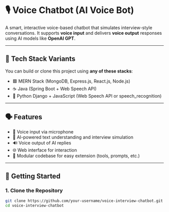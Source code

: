 # 🎙️ Voice Chatbot (AI Voice Bot)

A smart, interactive voice-based chatbot that simulates interview-style conversations. It supports **voice input** and delivers **voice output** responses using AI models like **OpenAI GPT**.

---

## 🔧 Tech Stack Variants

You can build or clone this project using **any of these stacks**:
- 🟩 MERN Stack (MongoDB, Express.js, React.js, Node.js)
- ☕ Java (Spring Boot + Web Speech API)
- 🐍 Python Django + JavaScript (Web Speech API or speech_recognition)

---

## 🗣️ Features

- 🎤 Voice input via microphone
- 🧠 AI-powered text understanding and interview simulation
- 🔊 Voice output of AI replies
- 🌐 Web interface for interaction
- 🧩 Modular codebase for easy extension (tools, prompts, etc.)

---

## 🚀 Getting Started

### 1. Clone the Repository

```bash
git clone https://github.com/your-username/voice-interview-chatbot.git
cd voice-interview-chatbot
